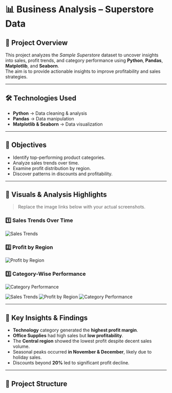 # 📊 Business Analysis – Superstore Data

## 📌 Project Overview
This project analyzes the *Sample Superstore* dataset to uncover insights into sales, profit trends, and category performance using **Python**, **Pandas**, **Matplotlib**, and **Seaborn**.  
The aim is to provide actionable insights to improve profitability and sales strategies.

---

## 🛠 Technologies Used
- **Python** → Data cleaning & analysis  
- **Pandas** → Data manipulation  
- **Matplotlib & Seaborn** → Data visualization  

---

## 🎯 Objectives
- Identify top-performing product categories.
- Analyze sales trends over time.
- Examine profit distribution by region.
- Discover patterns in discounts and profitability.

---

## 📸 Visuals & Analysis Highlights  
> Replace the image links below with your actual screenshots.

### 1️⃣ Sales Trends Over Time
![Sales Trends](https://github.com/user-attachments/assets/10c0c98c-9d57-404a-9b04-359d1950ac8)

### 2️⃣ Profit by Region
![Profit by Region](https://github.com/user-attachments/assets/acec0c64-1f84-4490-9b89-6e4721e2659b)

### 3️⃣ Category-Wise Performance
![Category Performance](https://github.com/user-attachments/assets/a10f0c77-b6ea-4b59-b023-5222c7d3b595)


![Sales Trends](https://github.com/JatinVerm-a/business-analysis-project/blob/main/images/sales_trends.png?raw=true)
![Profit by Region](https://github.com/JatinVerm-a/business-analysis-project/blob/main/images/profit_region.png?raw=true)
![Category Performance](<img width="1382" height="666" alt="image" src="https://github.com/user-attachments/assets/be20e423-ff4d-42af-b06d-a5e5efa329b7" />
)

---

## 📝 Key Insights & Findings
- **Technology** category generated the **highest profit margin**.
- **Office Supplies** had high sales but **low profitability**.
- The **Central region** showed the lowest profit despite decent sales volume.
- Seasonal peaks occurred **in November & December**, likely due to holiday sales.
- Discounts beyond **20%** led to significant profit decline.

---

## 📂 Project Structure
